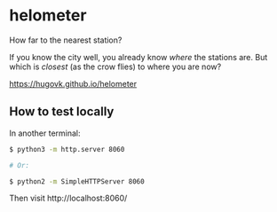 # helometer

How far to the nearest station?

If you know the city well, you already know *where* the stations are. But which is *closest* (as the crow flies) to where you are now?

https://hugovk.github.io/helometer

## How to test locally

In another terminal:
```bash
$ python3 -m http.server 8060

# Or:

$ python2 -m SimpleHTTPServer 8060

```

Then visit http://localhost:8060/
